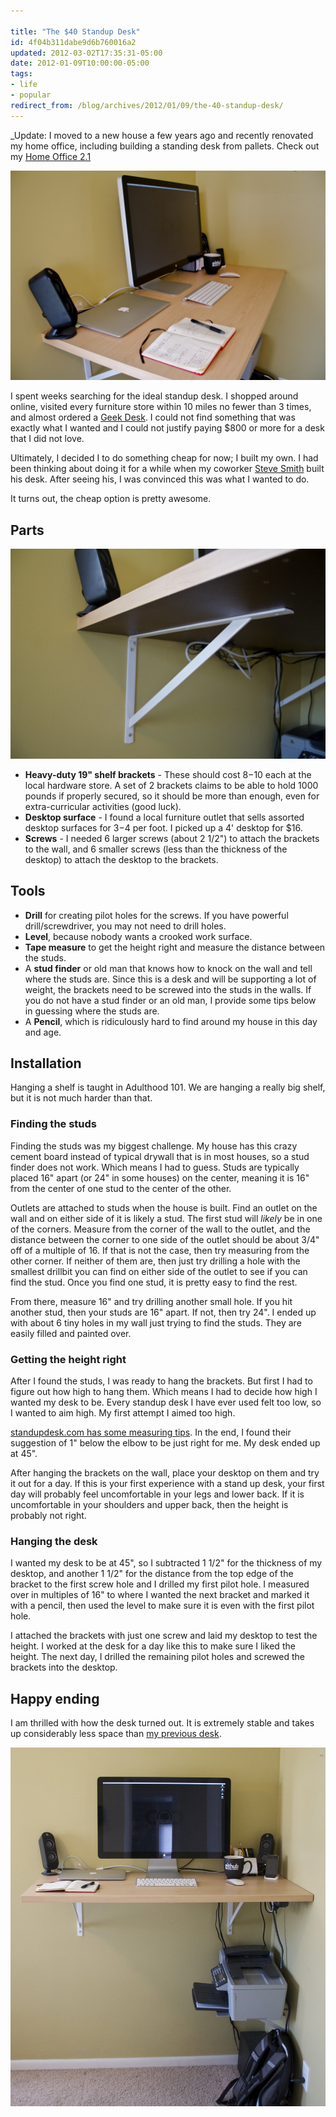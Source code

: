 ```yaml
---

title: "The $40 Standup Desk"
id: 4f04b311dabe9d6b760016a2
updated: 2012-03-02T17:35:31-05:00
date: 2012-01-09T10:00:00-05:00
tags:
- life
- popular
redirect_from: /blog/archives/2012/01/09/the-40-standup-desk/
---
```


\_Update: I moved to a new house a few years ago and recently renovated my home office, including building a standing desk from pallets. Check out my [Home Office 2.1](/2015/11/13/home-office-2-1/)

<img src="/images/img_5073.jpg" alt="The desk top">

I spent weeks searching for the ideal standup desk. I shopped around online, visited every furniture store within 10 miles no fewer than 3 times, and almost ordered a [Geek Desk](http://www.geekdesk.com/). I could not find something that was exactly what I wanted and I could not justify paying $800 or more for a desk that I did not love.

Ultimately, I decided I to do something cheap for now; I built my own. I had been thinking about doing it for a while when my coworker [Steve Smith](http://orderedlist.com) built his desk. After seeing his, I was convinced this was what I wanted to do.

It turns out, the cheap option is pretty awesome.

Parts
-----

<img src="/images/img_5072.jpg" alt="Heavy-duty shelf brackets">

-   **Heavy-duty 19" shelf brackets** - These should cost $8-$10 each at the local hardware store. A set of 2 brackets claims to be able to hold 1000 pounds if properly secured, so it should be more than enough, even for extra-curricular activities (good luck).
-   **Desktop surface** - I found a local furniture outlet that sells assorted desktop surfaces for $3-$4 per foot. I picked up a 4' desktop for $16.
-   **Screws** - I needed 6 larger screws (about 2 1/2") to attach the brackets to the wall, and 6 smaller screws (less than the thickness of the desktop) to attach the desktop to the brackets.

Tools
-----

-   **Drill** for creating pilot holes for the screws. If you have powerful drill/screwdriver, you may not need to drill holes.
-   **Level**, because nobody wants a crooked work surface.
-   **Tape measure** to get the height right and measure the distance between the studs.
-   A **stud finder** or old man that knows how to knock on the wall and tell where the studs are. Since this is a desk and will be supporting a lot of weight, the brackets need to be screwed into the studs in the walls. If you do not have a stud finder or an old man, I provide some tips below in guessing where the studs are.
-   A **Pencil**, which is ridiculously hard to find around my house in this day and age.

Installation
------------

Hanging a shelf is taught in Adulthood 101. We are hanging a really big shelf, but it is not much harder than that.

### Finding the studs

Finding the studs was my biggest challenge. My house has this crazy cement board instead of typical drywall that is in most houses, so a stud finder does not work. Which means I had to guess. Studs are typically placed 16" apart (or 24" in some houses) on the center, meaning it is 16" from the center of one stud to the center of the other.

Outlets are attached to studs when the house is built. Find an outlet on the wall and on either side of it is likely a stud. The first stud will *likely* be in one of the corners. Measure from the corner of the wall to the outlet, and the distance between the corner to one side of the outlet should be about 3/4" off of a multiple of 16. If that is not the case, then try measuring from the other corner. If neither of them are, then just try drilling a hole with the smallest drillbit you can find on either side of the outlet to see if you can find the stud. Once you find one stud, it is pretty easy to find the rest.

From there, measure 16" and try drilling another small hole. If you hit another stud, then your studs are 16" apart. If not, then try 24". I ended up with about 6 tiny holes in my wall just trying to find the studs. They are easily filled and painted over.

### Getting the height right

After I found the studs, I was ready to hang the brackets. But first I had to figure out how high to hang them. Which means I had to decide how high I wanted my desk to be. Every standup desk I have ever used felt too low, so I wanted to aim high. My first attempt I aimed too high.

[standupdesk.com has some measuring tips](http://standupdesks.com/measure.shtml). In the end, I found their suggestion of 1" below the elbow to be just right for me. My desk ended up at 45".

After hanging the brackets on the wall, place your desktop on them and try it out for a day. If this is your first experience with a stand up desk, your first day will probably feel uncomfortable in your legs and lower back. If it is uncomfortable in your shoulders and upper back, then the height is probably not right.

### Hanging the desk

I wanted my desk to be at 45", so I subtracted 1 1/2" for the thickness of my desktop, and another 1 1/2" for the distance from the top edge of the bracket to the first screw hole and I drilled my first pilot hole. I measured over in multiples of 16" to where I wanted the next bracket and marked it with a pencil, then used the level to make sure it is even with the first pilot hole.

I attached the brackets with just one screw and laid my desktop to test the height. I worked at the desk for a day like this to make sure I liked the height. The next day, I drilled the remaining pilot holes and screwed the brackets into the desktop.

Happy ending
------------

I am thrilled with how the desk turned out. It is extremely stable and takes up considerably less space than [my previous desk](http://cl.ly/1g3V320P2p12162G3c2V).

<img src="/images/img_5070.jpg" alt="The finished standing desk">
